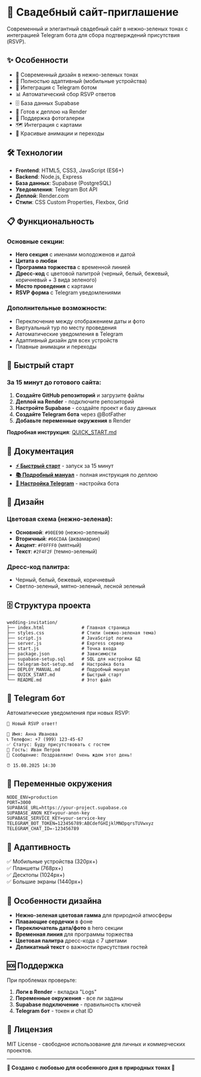 # 💒 Свадебный сайт-приглашение

Современный и элегантный свадебный сайт в нежно-зеленых тонах с интеграцией Telegram бота для сбора подтверждений присутствия (RSVP).

## ✨ Особенности

- 🌿 Современный дизайн в нежно-зеленых тонах
- 📱 Полностью адаптивный (мобильные устройства)
- 🤖 Интеграция с Telegram ботом
- 📊 Автоматический сбор RSVP ответов
- 🗄️ База данных Supabase
- 🚀 Готов к деплою на Render
- 📸 Поддержка фотогалереи
- 🗺️ Интеграция с картами
- 💌 Красивые анимации и переходы

## 🛠️ Технологии

- **Frontend**: HTML5, CSS3, JavaScript (ES6+)
- **Backend**: Node.js, Express
- **База данных**: Supabase (PostgreSQL)
- **Уведомления**: Telegram Bot API
- **Деплой**: Render.com
- **Стили**: CSS Custom Properties, Flexbox, Grid

## 📋 Функциональность

### Основные секции:
- **Hero секция** с именами молодоженов и датой
- **Цитата о любви**
- **Программа торжества** с временной линией
- **Дресс-код** с цветовой палитрой (черный, белый, бежевый, коричневый + 3 вида зеленого)
- **Место проведения** с картами
- **RSVP форма** с Telegram уведомлениями

### Дополнительные возможности:
- Переключение между отображением даты и фото
- Виртуальный тур по месту проведения
- Автоматические уведомления в Telegram
- Адаптивный дизайн для всех устройств
- Плавные анимации и переходы

## 🚀 Быстрый старт

### За 15 минут до готового сайта:

1. **Создайте GitHub репозиторий** и загрузите файлы
2. **Деплой на Render** - подключите репозиторий
3. **Настройте Supabase** - создайте проект и базу данных
4. **Создайте Telegram бота** через @BotFather
5. **Добавьте переменные окружения** в Render

**Подробная инструкция**: [QUICK_START.md](QUICK_START.md)

## 📖 Документация

- **[⚡ Быстрый старт](QUICK_START.md)** - запуск за 15 минут
- **[📚 Подробный мануал](DEPLOY_MANUAL.md)** - полная инструкция по деплою
- **[🤖 Настройка Telegram](telegram-bot-setup.md)** - настройка бота

## 🎨 Дизайн

### Цветовая схема (нежно-зеленая):
- **Основной**: `#90EE90` (нежно-зеленый)
- **Вторичный**: `#66CDAA` (аквамарин)
- **Акцент**: `#F0FFF0` (мятный)
- **Текст**: `#2F4F2F` (темно-зеленый)

### Дресс-код палитра:
- Черный, белый, бежевый, коричневый
- Светло-зеленый, мятно-зеленый, лесной зеленый

## 🗄️ Структура проекта

```
wedding-invitation/
├── index.html              # Главная страница
├── styles.css              # Стили (нежно-зеленая тема)
├── script.js               # JavaScript логика
├── server.js               # Express сервер
├── start.js                # Точка входа
├── package.json            # Зависимости
├── supabase-setup.sql      # SQL для настройки БД
├── telegram-bot-setup.md   # Настройка бота
├── DEPLOY_MANUAL.md        # Подробный мануал
├── QUICK_START.md          # Быстрый старт
└── README.md               # Этот файл
```

## 🤖 Telegram бот

Автоматические уведомления при новых RSVP:

```
🎉 Новый RSVP ответ!

👤 Имя: Анна Иванова
📞 Телефон: +7 (999) 123-45-67
✅ Статус: Буду присутствовать с гостем
👥 Гость: Иван Петров
💌 Сообщение: Поздравляем! Очень ждем этот день!

⏰ 15.08.2025 14:30
```

## 🔧 Переменные окружения

```env
NODE_ENV=production
PORT=3000
SUPABASE_URL=https://your-project.supabase.co
SUPABASE_ANON_KEY=your-anon-key
SUPABASE_SERVICE_KEY=your-service-key
TELEGRAM_BOT_TOKEN=123456789:ABCdefGHIjklMNOpqrsTUVwxyz
TELEGRAM_CHAT_ID=-123456789
```

## 📱 Адаптивность

✅ Мобильные устройства (320px+)  
✅ Планшеты (768px+)  
✅ Десктопы (1024px+)  
✅ Большие экраны (1440px+)  

## 🎯 Особенности дизайна

- **Нежно-зеленая цветовая гамма** для природной атмосферы
- **Плавающие сердечки** в фоне
- **Переключатель дата/фото** в hero секции
- **Временная линия** для программы торжества
- **Цветовая палитра** дресс-кода с 7 цветами
- **Деликатный текст** о важности присутствия гостей

## 🆘 Поддержка

При проблемах проверьте:
1. **Логи в Render** - вкладка "Logs"
2. **Переменные окружения** - все ли заданы
3. **Supabase подключение** - правильность ключей
4. **Telegram бот** - токен и chat ID

## 📄 Лицензия

MIT License - свободное использование для личных и коммерческих проектов.

---

**🌿 Создано с любовью для особенного дня в природных тонах 💚**
